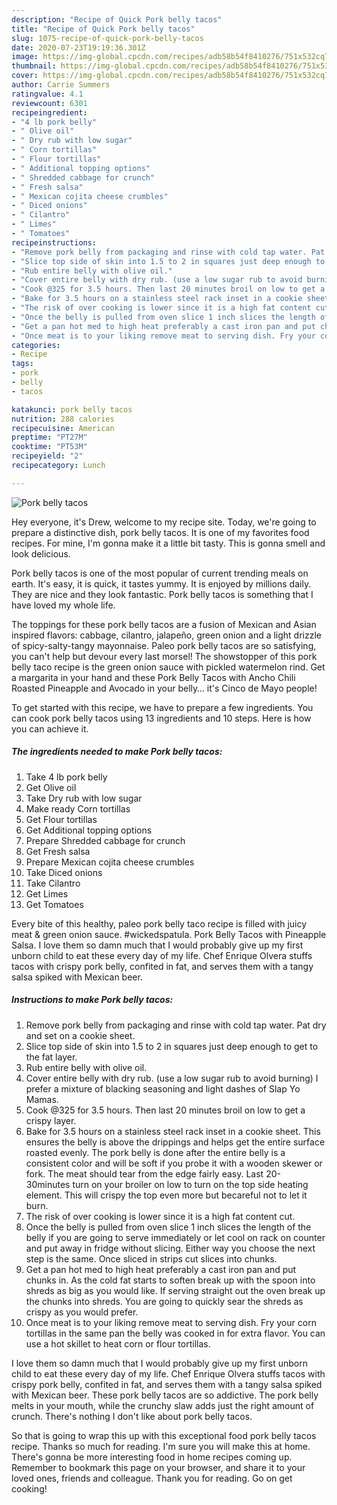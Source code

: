 ```yaml
---
description: "Recipe of Quick Pork belly tacos"
title: "Recipe of Quick Pork belly tacos"
slug: 1075-recipe-of-quick-pork-belly-tacos
date: 2020-07-23T19:19:36.301Z
image: https://img-global.cpcdn.com/recipes/adb58b54f8410276/751x532cq70/pork-belly-tacos-recipe-main-photo.jpg
thumbnail: https://img-global.cpcdn.com/recipes/adb58b54f8410276/751x532cq70/pork-belly-tacos-recipe-main-photo.jpg
cover: https://img-global.cpcdn.com/recipes/adb58b54f8410276/751x532cq70/pork-belly-tacos-recipe-main-photo.jpg
author: Carrie Summers
ratingvalue: 4.1
reviewcount: 6301
recipeingredient:
- "4 lb pork belly"
- " Olive oil"
- " Dry rub with low sugar"
- " Corn tortillas"
- " Flour tortillas"
- " Additional topping options"
- " Shredded cabbage for crunch"
- " Fresh salsa"
- " Mexican cojita cheese crumbles"
- " Diced onions"
- " Cilantro"
- " Limes"
- " Tomatoes"
recipeinstructions:
- "Remove pork belly from packaging and rinse with cold tap water. Pat dry and set on a cookie sheet."
- "Slice top side of skin into 1.5 to 2 in squares just deep enough to get to the fat layer."
- "Rub entire belly with olive oil."
- "Cover entire belly with dry rub. (use a low sugar rub to avoid burning) I prefer a mixture of blacking seasoning and light dashes of Slap Yo Mamas."
- "Cook @325 for 3.5 hours. Then last 20 minutes broil on low to get a crispy layer."
- "Bake for 3.5 hours on a stainless steel rack inset in a cookie sheet. This ensures the belly is above the drippings and helps get the entire surface roasted evenly. The pork belly is done after the entire belly is a consistent color and will be soft if you probe it with a wooden skewer or fork. The meat should tear from the edge fairly easy. Last 20- 30minutes turn on your broiler on low to turn on the top side heating element. This will crispy the top even more but becareful not to let it burn."
- "The risk of over cooking is lower since it is a high fat content cut."
- "Once the belly is pulled from oven slice 1 inch slices the length of the belly if you are going to serve immediately or let cool on rack on counter and put away in fridge without slicing. Either way you choose the next step is the same. Once sliced in strips cut slices into chunks."
- "Get a pan hot med to high heat preferably a cast iron pan and put chunks in. As the cold fat starts to soften break up with the spoon into shreds as big as you would like. If serving straight out the oven break up the chunks into shreds. You are going to quickly sear the shreds as crispy as you would prefer."
- "Once meat is to your liking remove meat to serving dish. Fry your corn tortillas in the same pan the belly was cooked in for extra flavor. You can use a hot skillet to heat corn or flour tortillas."
categories:
- Recipe
tags:
- pork
- belly
- tacos

katakunci: pork belly tacos 
nutrition: 288 calories
recipecuisine: American
preptime: "PT27M"
cooktime: "PT53M"
recipeyield: "2"
recipecategory: Lunch

---
```



![Pork belly tacos](https://img-global.cpcdn.com/recipes/adb58b54f8410276/751x532cq70/pork-belly-tacos-recipe-main-photo.jpg)

Hey everyone, it's Drew, welcome to my recipe site. Today, we're going to prepare a distinctive dish, pork belly tacos. It is one of my favorites food recipes. For mine, I'm gonna make it a little bit tasty. This is gonna smell and look delicious.

Pork belly tacos is one of the most popular of current trending meals on earth. It's easy, it is quick, it tastes yummy. It is enjoyed by millions daily. They are nice and they look fantastic. Pork belly tacos is something that I have loved my whole life.

The toppings for these pork belly tacos are a fusion of Mexican and Asian inspired flavors: cabbage, cilantro, jalapeño, green onion and a light drizzle of spicy-salty-tangy mayonnaise. Paleo pork belly tacos are so satisfying, you can&#39;t help but devour every last morsel! The showstopper of this pork belly taco recipe is the green onion sauce with pickled watermelon rind. Get a margarita in your hand and these Pork Belly Tacos with Ancho Chili Roasted Pineapple and Avocado in your belly… it&#39;s Cinco de Mayo people!


To get started with this recipe, we have to prepare a few ingredients. You can cook pork belly tacos using 13 ingredients and 10 steps. Here is how you can achieve it.

<!--inarticleads1-->

##### The ingredients needed to make Pork belly tacos:

1. Take 4 lb pork belly
1. Get  Olive oil
1. Take  Dry rub with low sugar
1. Make ready  Corn tortillas
1. Get  Flour tortillas
1. Get  Additional topping options
1. Prepare  Shredded cabbage for crunch
1. Get  Fresh salsa
1. Prepare  Mexican cojita cheese crumbles
1. Take  Diced onions
1. Take  Cilantro
1. Get  Limes
1. Get  Tomatoes


Every bite of this healthy, paleo pork belly taco recipe is filled with juicy meat &amp; green onion sauce. #wickedspatula. Pork Belly Tacos with Pineapple Salsa. I love them so damn much that I would probably give up my first unborn child to eat these every day of my life. Chef Enrique Olvera stuffs tacos with crispy pork belly, confited in fat, and serves them with a tangy salsa spiked with Mexican beer. 

<!--inarticleads2-->

##### Instructions to make Pork belly tacos:

1. Remove pork belly from packaging and rinse with cold tap water. Pat dry and set on a cookie sheet.
1. Slice top side of skin into 1.5 to 2 in squares just deep enough to get to the fat layer.
1. Rub entire belly with olive oil.
1. Cover entire belly with dry rub. (use a low sugar rub to avoid burning) I prefer a mixture of blacking seasoning and light dashes of Slap Yo Mamas.
1. Cook @325 for 3.5 hours. Then last 20 minutes broil on low to get a crispy layer.
1. Bake for 3.5 hours on a stainless steel rack inset in a cookie sheet. This ensures the belly is above the drippings and helps get the entire surface roasted evenly. The pork belly is done after the entire belly is a consistent color and will be soft if you probe it with a wooden skewer or fork. The meat should tear from the edge fairly easy. Last 20- 30minutes turn on your broiler on low to turn on the top side heating element. This will crispy the top even more but becareful not to let it burn.
1. The risk of over cooking is lower since it is a high fat content cut.
1. Once the belly is pulled from oven slice 1 inch slices the length of the belly if you are going to serve immediately or let cool on rack on counter and put away in fridge without slicing. Either way you choose the next step is the same. Once sliced in strips cut slices into chunks.
1. Get a pan hot med to high heat preferably a cast iron pan and put chunks in. As the cold fat starts to soften break up with the spoon into shreds as big as you would like. If serving straight out the oven break up the chunks into shreds. You are going to quickly sear the shreds as crispy as you would prefer.
1. Once meat is to your liking remove meat to serving dish. Fry your corn tortillas in the same pan the belly was cooked in for extra flavor. You can use a hot skillet to heat corn or flour tortillas.


I love them so damn much that I would probably give up my first unborn child to eat these every day of my life. Chef Enrique Olvera stuffs tacos with crispy pork belly, confited in fat, and serves them with a tangy salsa spiked with Mexican beer. These pork belly tacos are so addictive. The pork belly melts in your mouth, while the crunchy slaw adds just the right amount of crunch. There&#39;s nothing I don&#39;t like about pork belly tacos. 

So that is going to wrap this up with this exceptional food pork belly tacos recipe. Thanks so much for reading. I'm sure you will make this at home. There's gonna be more interesting food in home recipes coming up. Remember to bookmark this page on your browser, and share it to your loved ones, friends and colleague. Thank you for reading. Go on get cooking!
